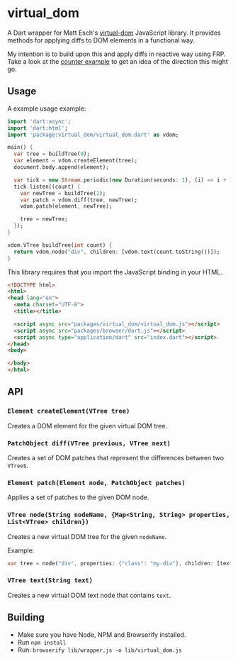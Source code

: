 # virtual_dom

A Dart wrapper for Matt Esch's [virtual-dom] JavaScript library. It provides methods for applying diffs to DOM elements in a functional way.

My intention is to build upon this and apply diffs in reactive way using FRP. Take a look at the [counter example] to get an idea of the direction this might go.

## Usage

A example usage example:

```dart
import 'dart:async';
import 'dart:html';
import 'package:virtual_dom/virtual_dom.dart' as vdom;

main() {
  var tree = buildTree(0);
  var element = vdom.createElement(tree);
  document.body.append(element);

  var tick = new Stream.periodic(new Duration(seconds: 1), (i) => i + 1);
  tick.listen((count) {
    var newTree = buildTree(1);
    var patch = vdom.diff(tree, newTree);
    vdom.patch(element, newTree);

    tree = newTree;
  });
}

vdom.VTree buildTree(int count) {
  return vdom.node("div", children: [vdom.text(count.toString())]);
}
```

This library requires that you import the JavaScript binding in your HTML.

```html
<!DOCTYPE html>
<html>
<head lang="en">
  <meta charset="UTF-8">
  <title></title>

  <script async src="packages/virtual_dom/virtual_dom.js"></script>
  <script async src="packages/browser/dart.js"></script>
  <script async type="application/dart" src="index.dart"></script>
</head>
<body>

</body>
</html>
```

## API

### `Element createElement(VTree tree)`

Creates a DOM element for the given virtual DOM tree.

### `PatchObject diff(VTree previous, VTree next)`

Creates a set of DOM patches that represent the differences between two `VTree`s.

### `Element patch(Element node, PatchObject patches)`

Applies a set of patches to the given DOM node.

### `VTree node(String nodeName, {Map<String, String> properties, List<VTree> children})`

Creates a new virtual DOM tree for the given `nodeName`.

Example:

```dart
var tree = node("div", properties: {"class": "my-div"}, children: [text("Hello")]);
```

### `VTree text(String text)`

Creates a new virtual DOM text node that contains `text`.

## Building

* Make sure you have Node, NPM and Browserify installed.
* Run `npm install`
* Run: `browserify lib/wrapper.js -o lib/virtual_dom.js`

[virtual-dom]: https://github.com/Matt-Esch/virtual-dom
[counter example]: https://github.com/danschultz/virtual_dom/tree/master/example/counter